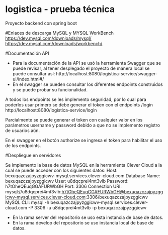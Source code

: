 # logistica - prueba técnica 
Proyecto backend con spring boot 

#Enlaces de descarga MySQL y MYSQL WorkBench
https://dev.mysql.com/downloads/mysql/
https://dev.mysql.com/downloads/workbench/

#Documentación API
-	Para la documentación de la API se usó la herramienta Swagger que se puede revisar, al tener desplegado el proyecto de manera local se puede consultar así: http://localhost:8080/logistica-service/swagger-ui/index.html#/
-	En el swagger se pueden consultar los diferentes endpoints construidos y se puede probar su funcionalidad.
 
A todos los endpoints se les implemento seguridad, por lo cual para poderlos usar primero se debe generar el token con el endpoints /login
http://localhost:8080/logistica-service/login
 
Parcialmente se puede generar el token con cualquier valor en los parámetros username y password debido a que no se implemento registro de usuarios aún. 
 
En el swagger en el botón authorize se ingresa el token para habilitar el uso de los endpoints.

#Despliegue en servidores

Se implemento la base de datos MySQL en la herramienta Clever Cloud a la cual se puede acceder con los siguientes datos:
Host: bexuqazczajpyzggicwv-mysql.services.clever-cloud.com
Database Name: bexuqazczajpyzggicwv
User: u8dqcprei4mt3vlb
Password: h7tOheQEuqGGAFURWbGH
Port: 3306
Connection URI: mysql://u8dqcprei4mt3vlb:h7tOheQEuqGGAFURWbGH@bexuqazczajpyzggicwv-mysql.services.clever-cloud.com:3306/bexuqazczajpyzggicwv
MySQL CLI: mysql -h bexuqazczajpyzggicwv-mysql.services.clever-cloud.com -P 3306 -u u8dqcprei4mt3vlb -p bexuqazczajpyzggicwv

- En la rama server del repositorio se uso esta instancia de base de datos.
- En la rama develop del repositorio se uso instancia local de base de datos.
